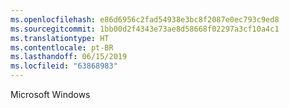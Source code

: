 ```yaml
---
ms.openlocfilehash: e86d6956c2fad54938e3bc8f2087e0ec793c9ed8
ms.sourcegitcommit: 1bb00d2f4343e73ae8d58668f02297a3cf10a4c1
ms.translationtype: HT
ms.contentlocale: pt-BR
ms.lasthandoff: 06/15/2019
ms.locfileid: "63868983"
---
```

Microsoft Windows